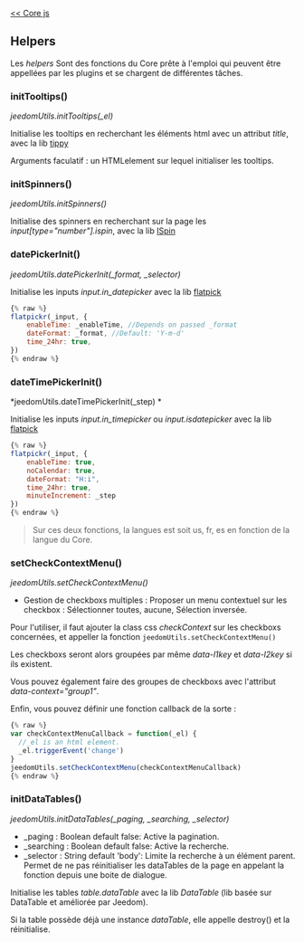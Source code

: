 [<< Core js](/fr_FR/dev/corejs/index)  
## Helpers

Les *helpers* Sont des fonctions du Core prête à l'emploi qui peuvent être appellées par les plugins et se chargent de différentes tâches.


### initTooltips()

*jeedomUtils.initTooltips(_el)*

Initialise les tooltips en recherchant les éléments html avec un attribut *title*, avec la lib [tippy](https://atomiks.github.io/tippyjs/)

Arguments faculatif : un HTMLelement sur lequel initialiser les tooltips.


### initSpinners() 

*jeedomUtils.initSpinners()*

Initialise des spinners en recherchant sur la page les *input[type="number"].ispin*, avec la lib [ISpin](https://unmanner.github.io/ispinjs/)


### datePickerInit()

*jeedomUtils.datePickerInit(_format, _selector)*

Initialise les inputs *input.in_datepicker* avec la lib [flatpick](https://flatpickr.js.org/)

````js
{% raw %}
flatpickr(_input, {
    enableTime: _enableTime, //Depends on passed _format
    dateFormat: _format, //Default: 'Y-m-d'
    time_24hr: true,
})
{% endraw %}
````

### dateTimePickerInit()

*jeedomUtils.dateTimePickerInit(_step) *

Initialise les inputs *input.in_timepicker* ou *input.isdatepicker* avec la lib [flatpick](https://flatpickr.js.org/)

````js
{% raw %}
flatpickr(_input, {
    enableTime: true,
    noCalendar: true,
    dateFormat: "H:i",
    time_24hr: true,
    minuteIncrement: _step
})
{% endraw %}
````
> Sur ces deux fonctions, la langues est soit us, fr, es en fonction de la langue du Core.


### setCheckContextMenu() 

*jeedomUtils.setCheckContextMenu()*

- Gestion de checkboxs multiples : Proposer un menu contextuel sur les checkbox : Sélectionner toutes, aucune, Sélection inversée.

Pour l'utiliser, il faut ajouter la class css *checkContext* sur les checkboxs concernées, et appeller la fonction ``jeedomUtils.setCheckContextMenu()``

Les checkboxs seront alors groupées par même *data-l1key* et *data-l2key* si ils existent.

Vous pouvez également faire des groupes de checkboxs avec l'attribut *data-context="group1"*.

Enfin, vous pouvez définir une fonction callback de la sorte :

````js
{% raw %}
var checkContextMenuCallback = function(_el) {
  //_el is an html element.
  _el.triggerEvent('change')
}
jeedomUtils.setCheckContextMenu(checkContextMenuCallback)
{% endraw %}
````

### initDataTables() 

*jeedomUtils.initDataTables(_paging, _searching, _selector)*  

- _paging : Boolean default false: Active la pagination.  
- _searching : Boolean default false: Active la recherche.  
- _selector : String default 'body': Limite la recherche à un élément parent. Permet de ne pas réinitialiser les dataTables de la page en appelant la fonction depuis une boite de dialogue.

Initialise les tables *table.dataTable* avec la lib *DataTable* (lib basée sur DataTable et améliorée par Jeedom).

Si la table possède déjà une instance *dataTable*, elle appelle destroy() et la réinitialise.